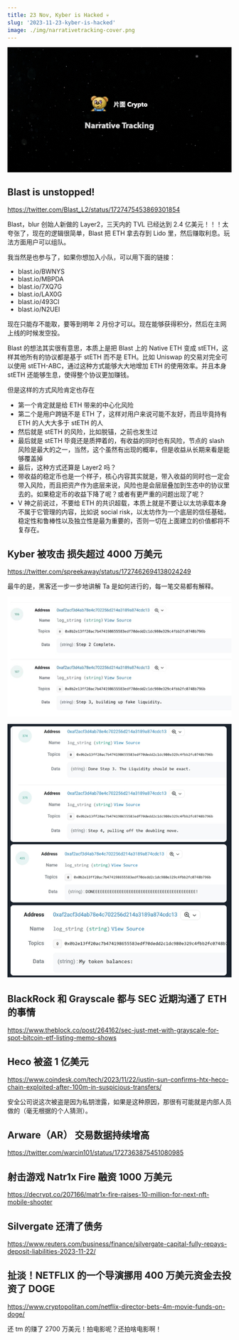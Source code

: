 ```yaml
---
title: 23 Nov, Kyber is Hacked 💀
slug: '2023-11-23-kyber-is-hacked'
image: ./img/narrativetracking-cover.png
---
```


![Narrative Tracking](./img/narrativetracking-cover.png "Narrative Tracking")

## Blast is unstopped!

https://twitter.com/Blast_L2/status/1727475453869301854

Blast，blur 创始人新做的 Layer2，三天内的 TVL 已经达到 2.4 亿美元！！！太夸张了，现在的逻辑很简单，Blast 把 ETH 拿去存到 Lido 里，然后赚取利息。玩法方面用户可以组队。

我当然是也参与了，如果你想加入小队，可以用下面的链接：

- blast.io/BWNYS
- blast.io/MBPDA
- blast.io/7XQ7G
- blast.io/LAX0G
- blast.io/493CI
- blast.io/N2UEI

现在只能存不能取，要等到明年 2 月份才可以。现在能够获得积分，然后在主网上线的时候发空投。

Blast 的想法其实很有意思，本质上是把 Blast 上的 Native ETH 变成 stETH，这样其他所有的协议都是基于 stETH 而不是 ETH。比如 Uniswap 的交易对完全可以使用 stETH-ABC，通过这种方式能够大大地增加 ETH 的使用效率。并且本身 stETH 还能够生息，使得整个协议更加赚钱。

但是这样的方式风险肯定也存在
- 第一个肯定就是给 ETH 带来的中心化风险
- 第二个是用户跨链不是 ETH 了，这样对用户来说可能不友好，而且毕竟持有 ETH 的人大大多于 stETH 的人
- 然后就是 stETH 的风险，比如脱锚，之前也发生过
- 最后就是 stETH 毕竟还是质押着的，有收益的同时也有风险，节点的 slash 风险是最大的之一，当然，这个虽然有出现的概率，但是收益从长期来看是能够覆盖掉
- 最后，这种方式还算是 Layer2 吗？
- 带收益的稳定币也是一个样子，核心内容其实就是，带入收益的同时也一定会带入风险，而且把资产作为底层来说，风险也是会层层叠加到生态中的协议里去的。如果稳定币的收益下降了呢？或者有更严重的问题出现了呢？
- V 神之前说过，不要给 ETH 的共识超载，本质上就是不要让以太坊承载本身不属于它管理的内容，比如说 social risk，以太坊作为一个底层的信任基础，稳定性和鲁棒性以及独立性是最为重要的，否则一切在上面建立的价值都将不复存在。

## Kyber 被攻击 损失超过 4000 万美元

https://twitter.com/spreekaway/status/1727462694138024249

最牛的是，黑客还一步一步地讲解 Ta 是如何进行的，每一笔交易都有解释。

![Kyber Hacked](./img/22-kyber-hacked.jpeg)

![Kyber Hacked](./img/22-kyber-hacked2.jpeg)

## BlackRock 和 Grayscale 都与 SEC 近期沟通了 ETH 的事情

https://www.theblock.co/post/264162/sec-just-met-with-grayscale-for-spot-bitcoin-etf-listing-memo-shows

## Heco 被盗 1 亿美元

https://www.coindesk.com/tech/2023/11/22/justin-sun-confirms-htx-heco-chain-exploited-after-100m-in-suspicious-transfers/

安全公司说这次被盗是因为私钥泄露，如果是这种原因，那很有可能就是内部人员做的（毫无根据的个人猜测）。

## Arware（AR） 交易数据持续增高

https://twitter.com/warcin101/status/1727363875451080985

## 射击游戏 Natr1x Fire 融资 1000 万美元

https://decrypt.co/207166/matr1x-fire-raises-10-million-for-next-nft-mobile-shooter

## Silvergate 还清了债务

https://www.reuters.com/business/finance/silvergate-capital-fully-repays-deposit-liabilities-2023-11-22/

## 扯淡！NETFLIX 的一个导演挪用 400 万美元资金去投资了 DOGE

https://www.cryptopolitan.com/netflix-director-bets-4m-movie-funds-on-doge/

还 tm 的赚了 2700 万美元！拍电影呢？还拍啥电影啊！